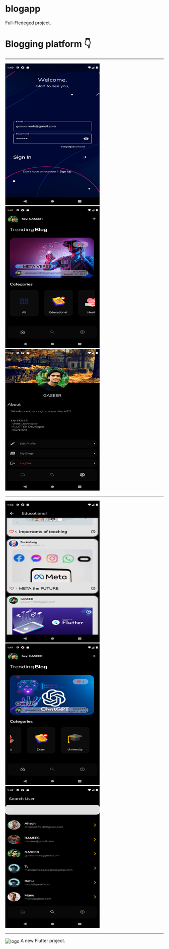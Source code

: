 # blogapp
Full-Fledeged project. 
# Blogging platform 👇
<hr/>

<div >
    <img src="/login.png" width="300px" height = "450px"</img>
    <img src="/home.png" width="300px" height = "450px"</img>
     <img src="/profile.png" width="300px" height = "450px"</img>
</div>

<hr>
<div >
    <img src="/cat.png" width="300px" height = "450px"</img>
    <img src="/ho.png" width="300px" height = "450px"</img>
     <img src="/search.png" width="300px" height = "450px"</img>
</div>  
<hr>
<img align="center" width="500" alt="logo" src="https://user-images.githubusercontent.com/55774240/122635653-da725d80-d102-11eb-9208-4c8d8b4a1ac6.png" />
A new Flutter project.

